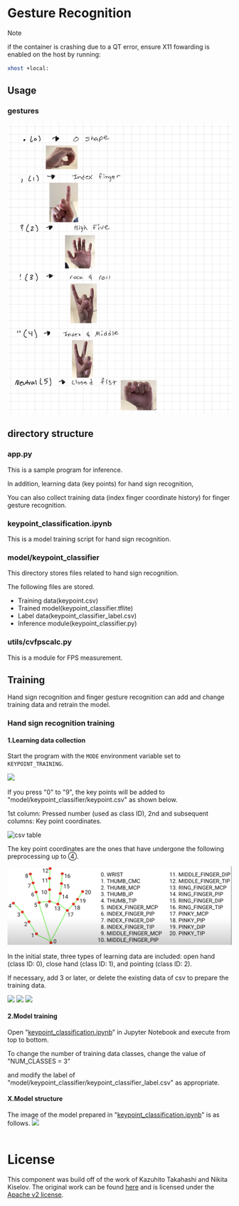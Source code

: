 # Gesture Recognition

>[!note]
>if the container is crashing due to a QT error, ensure X11 fowarding is enabled on the host by running:
>
>```bash
>xhost +local:
>```

## Usage

### gestures

![gestures](gestures.jpg)

## directory structure

### app.py

This is a sample program for inference.

In addition, learning data (key points) for hand sign recognition,

You can also collect training data (index finger coordinate history) for finger gesture recognition.

### keypoint_classification.ipynb

This is a model training script for hand sign recognition.

### model/keypoint_classifier

This directory stores files related to hand sign recognition.

The following files are stored.

* Training data(keypoint.csv)
* Trained model(keypoint_classifier.tflite)
* Label data(keypoint_classifier_label.csv)
* Inference module(keypoint_classifier.py)

### utils/cvfpscalc.py

This is a module for FPS measurement.

## Training

Hand sign recognition and finger gesture recognition can add and change training data and retrain the model.

### Hand sign recognition training

#### 1.Learning data collection

Start the program with the `MODE` environment variable set to `KEYPOINT_TRAINING`.

![](https://user-images.githubusercontent.com/37477845/102235423-aa6cb680-3f35-11eb-8ebd-5d823e211447.jpg)

If you press "0" to "9", the key points will be added to "model/keypoint_classifier/keypoint.csv" as shown below.

1st column: Pressed number (used as class ID), 2nd and subsequent columns: Key point coordinates.

![csv table](https://user-images.githubusercontent.com/37477845/102345725-28d26280-3fe1-11eb-9eeb-8c938e3f625b.png)

The key point coordinates are the ones that have undergone the following preprocessing up to ④.

![keypoints](./handgestureLandMarks.png)

In the initial state, three types of learning data are included: open hand (class ID: 0), close hand (class ID: 1), and pointing (class ID: 2).

If necessary, add 3 or later, or delete the existing data of csv to prepare the training data.

<img src="https://user-images.githubusercontent.com/37477845/102348846-d0519400-3fe5-11eb-8789-2e7daec65751.jpg" width="25%">
<img src="https://user-images.githubusercontent.com/37477845/102348855-d2b3ee00-3fe5-11eb-9c6d-b8924092a6d8.jpg" width="25%">
<img src="https://user-images.githubusercontent.com/37477845/102348861-d3e51b00-3fe5-11eb-8b07-adc08a48a760.jpg" width="25%">

#### 2.Model training

Open "[keypoint_classification.ipynb](keypoint_classification.ipynb)" in Jupyter Notebook and execute from top to bottom.

To change the number of training data classes, change the value of "NUM_CLASSES = 3"

and modify the label of "model/keypoint_classifier/keypoint_classifier_label.csv" as appropriate.

#### X.Model structure

The image of the model prepared in "[keypoint_classification.ipynb](keypoint_classification.ipynb)" is as follows.
<img src="https://user-images.githubusercontent.com/37477845/102246723-69c76a00-3f42-11eb-8a4b-7c6b032b7e71.png" width="50%"><br><br>

# License

This component was build off of the work of Kazuhito Takahashi and Nikita Kiselov. The original work can be found [here](https://github.com/kinivi/hand-gesture-recognition-mediapipe) and is licensed under the [Apache v2 license](LICENSE).
